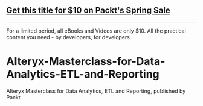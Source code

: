 ## [Get this title for $10 on Packt's Spring Sale](https://www.packt.com/V18289?utm_source=github&utm_medium=packt-github-repo&utm_campaign=spring_10_dollar_2022)
-----
For a limited period, all eBooks and Videos are only $10. All the practical content you need \- by developers, for developers

# Alteryx-Masterclass-for-Data-Analytics-ETL-and-Reporting
Alteryx Masterclass for Data Analytics, ETL and Reporting, published by Packt
